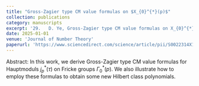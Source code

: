 ```yaml
---
title: "Gross-Zagier type CM value formulas on $X_{0}^{*}(p)$"
collection: publications
category: manuscripts
excerpt: '29.	D. Ye, Gross-Zagier type CM value formulas on X_{0}^{*}(p), Journal of Number Theory, 196 (2019), 14-34.'
date: 2025-01-01
venue: 'Journal of Number Theory'
paperurl: 'https://www.sciencedirect.com/science/article/pii/S0022314X18302713'
---
```


Abstract: In this work, we derive Gross-Zagier type CM value formulas for Hauptmoduls $j_{p}^{*}(\tau)$ on Fricke groups $\Gamma_{0}^{*}(p)$. We also illustrate how to employ these formulas to obtain some new Hilbert class polynomials.
